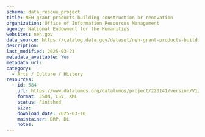 ```yaml
---
schema: data_rescue_project 
title: NEH grant products building construction or renovation
organization: Office of Information Resources Management
agency: National Endowment for the Humanities
websites: neh.gov
data_source: https://catalog.data.gov/dataset/neh-grant-products-building-construction-or-renovation
description: 
last_modified: 2025-03-21
metadata_available: Yes
metadata_url: 
category:
  - Arts / Culture / History
resources:
  - id: 584
    url: https://www.datalumos.org/datalumos/project/223141/version/V1/view
    format: JSON, CSV, XML
    status: Finished
    size: 
    download_date: 2025-03-16
    maintainer: DRP, DL
    notes: 
---
```

